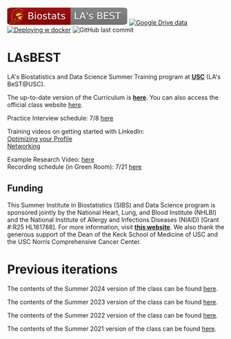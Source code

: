 [![USC's LA's BEST program](https://raw.githubusercontent.com/USCbiostats/badges/master/tommy-lasbest-badge.svg)](https://lasbest.usc.edu/)
[![Google Drive data](https://github.com/USCbiostats/LAsBEST/actions/workflows/google-drive.yml/badge.svg)](https://github.com/USCbiostats/LAsBEST/actions/workflows/google-drive.yml)
[![Deploying w docker](https://github.com/USCbiostats/LAsBEST/actions/workflows/website2.yml/badge.svg)](https://github.com/USCbiostats/LAsBEST/actions/workflows/website2.yml)
![GitHub last commit](https://img.shields.io/github/last-commit/USCbiostats/LAsBEST)

# LAsBEST

LA's Biostatistics and Data Science Summer Training program at
[**USC**](https://lasbest.usc.edu/) (LA's BeST@USC).

The up-to-date version of the Curriculum is [**here**](curriculum.csv). You can also
access the official class website [here](https://USCBiostats.github.io/LAsBEST).
  
Practice Interview schedule: 7/8 [here](https://docs.google.com/spreadsheets/d/1H4d7h_8qMAh05zQI6z-rkkBsi0uvd1ScyXWL-Qy-d8A/edit?usp=sharing)  

Training videos on getting started with LinkedIn:  
[Optimizing your Profile](https://usc-mphonline.zoom.us/rec/play/6lnL8PBIHM-ERNRvGFDtvIHl9305sBfn0-nzt7dw4mHuiCcu0bjNuuB45WGrpydxH10lNWyukS-rxFAv.jwviKMFfZM8BWy-v?continueMode=true&_x_zm_rtaid=E92b5eoUS5GtBE2JvWbizQ.1618265294308.6887c0ca96f4c69ace184080bbb6df30&_x_zm_rhtaid=637&mc_cid=b44fe2c3dc&mc_eid=d68dd345f4)  
[Networking](https://usc-mphonline.zoom.us/rec/play/9Y4K4B5ORrFi20Nbb3yLL3kwOZQfvqyoKbwr5Ws6o7hfWF5j5X7zEL0tMABv1X6Si8sLy-fBr3q_EtwN.CRKmbx1fd8GKwUaY?continueMode=true&_x_zm_rtaid=t-wxJoPNRgyh_5Y5siJzxQ.1618265702026.64fba826f8805b2017924a4985a67f42&_x_zm_rhtaid=62&mc_cid=b44fe2c3dc&mc_eid=d68dd345f4)

Example Research Video: [here](https://vimeo.com/scctsi/review/840599040/932860ab9d)   
Recording schedule (in Green Room): 7/21 [here](https://docs.google.com/spreadsheets/d/1luvBbkqWMaYnhjn81S_lC0Q1UvDw3AddgYAd2qTv3WY/edit?usp=sharing)  

## Funding

This Summer Institute in Biostatistics (SIBS) and Data Science program is sponsored jointly by the National Heart, Lung, and Blood Institute (NHLBI) and the National Institute of Allergy and Infections Diseases (NIAID) [Grant #:R25 HL161788].
For more information, visit [**this website**](https://www.nhlbi.nih.gov/grants-and-training/summer-institute-biostatistics). We also thank the generous support of the Dean of the Keck School of Medicine of USC and the USC Norris Comprehensive Cancer Center.

# Previous iterations

The contents of the Summer 2024 version of the class can be found
[here](https://github.com/USCbiostats/LAsBEST/tree/summer2024).

The contents of the Summer 2023 version of the class can be found
[here](https://github.com/USCbiostats/LAsBEST/tree/summer2023).

The contents of the Summer 2022 version of the class can be found
[here](https://github.com/USCbiostats/LAsBEST/tree/summer2022).

The contents of the Summer 2021 version of the class can be found
[here](https://github.com/USCbiostats/LAsBEST/tree/summer2021).
